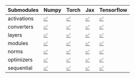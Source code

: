 | Submodules   | Numpy                                                                                                                           | Torch                                                                                                                           | Jax                                                                                                                             | Tensorflow                                                                                                                      |
|:-------------|:--------------------------------------------------------------------------------------------------------------------------------|:--------------------------------------------------------------------------------------------------------------------------------|:--------------------------------------------------------------------------------------------------------------------------------|:--------------------------------------------------------------------------------------------------------------------------------|
| activations  | <a href="https://github.com/unifyai/ivy/runs/8285051068?check_suite_focus=true" rel="noopener noreferrer" target="_blank">✅</a> | <a href="https://github.com/unifyai/ivy/runs/8285051324?check_suite_focus=true" rel="noopener noreferrer" target="_blank">✅</a> | <a href="https://github.com/unifyai/ivy/runs/8285051563?check_suite_focus=true" rel="noopener noreferrer" target="_blank">✅</a> | <a href="https://github.com/unifyai/ivy/runs/8285051832?check_suite_focus=true" rel="noopener noreferrer" target="_blank">✅</a> |
| converters   | <a href="https://github.com/unifyai/ivy/runs/8285051102?check_suite_focus=true" rel="noopener noreferrer" target="_blank">✅</a> | <a href="https://github.com/unifyai/ivy/runs/8285051361?check_suite_focus=true" rel="noopener noreferrer" target="_blank">✅</a> | <a href="https://github.com/unifyai/ivy/runs/8285051597?check_suite_focus=true" rel="noopener noreferrer" target="_blank">✅</a> | <a href="https://github.com/unifyai/ivy/runs/8285051866?check_suite_focus=true" rel="noopener noreferrer" target="_blank">✅</a> |
| layers       | <a href="https://github.com/unifyai/ivy/runs/8285051131?check_suite_focus=true" rel="noopener noreferrer" target="_blank">✅</a> | <a href="https://github.com/unifyai/ivy/runs/8285051390?check_suite_focus=true" rel="noopener noreferrer" target="_blank">✅</a> | <a href="https://github.com/unifyai/ivy/runs/8285051632?check_suite_focus=true" rel="noopener noreferrer" target="_blank">✅</a> | <a href="https://github.com/unifyai/ivy/runs/8285051907?check_suite_focus=true" rel="noopener noreferrer" target="_blank">✅</a> |
| modules      | <a href="https://github.com/unifyai/ivy/runs/8285051168?check_suite_focus=true" rel="noopener noreferrer" target="_blank">✅</a> | <a href="https://github.com/unifyai/ivy/runs/8285051432?check_suite_focus=true" rel="noopener noreferrer" target="_blank">✅</a> | <a href="https://github.com/unifyai/ivy/runs/8285051675?check_suite_focus=true" rel="noopener noreferrer" target="_blank">✅</a> | <a href="https://github.com/unifyai/ivy/runs/8285051952?check_suite_focus=true" rel="noopener noreferrer" target="_blank">✅</a> |
| norms        | <a href="https://github.com/unifyai/ivy/runs/8285051196?check_suite_focus=true" rel="noopener noreferrer" target="_blank">✅</a> | <a href="https://github.com/unifyai/ivy/runs/8285051466?check_suite_focus=true" rel="noopener noreferrer" target="_blank">✅</a> | <a href="https://github.com/unifyai/ivy/runs/8285051708?check_suite_focus=true" rel="noopener noreferrer" target="_blank">✅</a> | <a href="https://github.com/unifyai/ivy/runs/8285051978?check_suite_focus=true" rel="noopener noreferrer" target="_blank">✅</a> |
| optimizers   | <a href="https://github.com/unifyai/ivy/runs/8285051233?check_suite_focus=true" rel="noopener noreferrer" target="_blank">✅</a> | <a href="https://github.com/unifyai/ivy/runs/8285051504?check_suite_focus=true" rel="noopener noreferrer" target="_blank">✅</a> | <a href="https://github.com/unifyai/ivy/runs/8285051757?check_suite_focus=true" rel="noopener noreferrer" target="_blank">✅</a> | <a href="https://github.com/unifyai/ivy/runs/8285052019?check_suite_focus=true" rel="noopener noreferrer" target="_blank">✅</a> |
| sequential   | <a href="https://github.com/unifyai/ivy/runs/8285051301?check_suite_focus=true" rel="noopener noreferrer" target="_blank">✅</a> | <a href="https://github.com/unifyai/ivy/runs/8285051530?check_suite_focus=true" rel="noopener noreferrer" target="_blank">✅</a> | <a href="https://github.com/unifyai/ivy/runs/8285051788?check_suite_focus=true" rel="noopener noreferrer" target="_blank">✅</a> | <a href="https://github.com/unifyai/ivy/runs/8285052057?check_suite_focus=true" rel="noopener noreferrer" target="_blank">✅</a> |